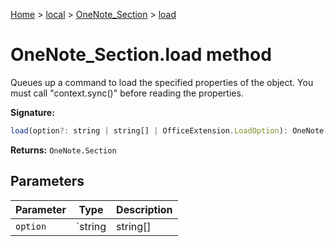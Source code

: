 [Home](./index) &gt; [local](local.md) &gt; [OneNote\_Section](local.onenote_section.md) &gt; [load](local.onenote_section.load.md)

# OneNote\_Section.load method

Queues up a command to load the specified properties of the object. You must call "context.sync()" before reading the properties.

**Signature:**
```javascript
load(option?: string | string[] | OfficeExtension.LoadOption): OneNote.Section;
```
**Returns:** `OneNote.Section`

## Parameters

|  Parameter | Type | Description |
|  --- | --- | --- |
|  `option` | `string | string[] | OfficeExtension.LoadOption` |  |

